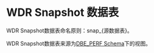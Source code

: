 # WDR Snapshot 数据表

WDR Snapshot数据表命名原则：snap\_\{源数据表\}。

WDR Snapshot数据表来源为[DBE\_PERF Schema](DBE_PERF-Schema.md)下的视图。
